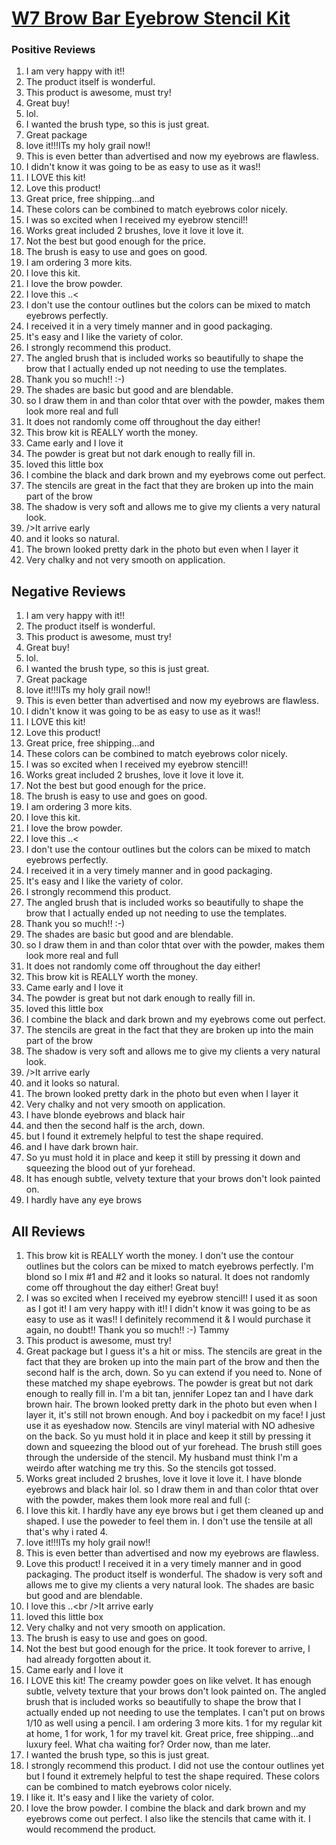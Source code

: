 # [W7 Brow Bar Eyebrow Stencil Kit](https://products.checkmycream.com/products/W7-Brow-Bar-Eyebrow-Stencil-Kit.html)

### Positive Reviews

<ol>
      <li>I am very happy with it!!</li>
      <li>The product itself is wonderful.  </li>
      <li>This product is awesome, must try!</li>
      <li>Great buy!</li>
      <li>lol.</li>
      <li>I wanted the brush type, so this is just great.</li>
      <li>Great package</li>
      <li>love it!!!ITs my holy grail now!!</li>
      <li>This is even better than advertised and now my eyebrows are flawless.</li>
      <li>I didn&#x27;t know it was going to be as easy to use as it was!!</li>
      <li>I LOVE this kit!</li>
      <li>Love this product!  </li>
      <li>Great price, free shipping...and</li>
      <li>These colors can be combined to match eyebrows color nicely.</li>
      <li>I was so excited when I received my eyebrow stencil!!</li>
      <li>Works great included 2 brushes, love it love it love it.</li>
      <li>Not the best but good enough for the price.</li>
      <li>The brush is easy to use and goes on good.</li>
      <li>I am ordering 3 more kits.</li>
      <li>I love this kit.</li>
      <li>I love the brow powder.</li>
      <li>I love this ..&lt;</li>
      <li>I don&#x27;t use the contour outlines but the colors can be mixed to match eyebrows perfectly.  </li>
      <li>I received it in a very timely manner and in good packaging.  </li>
      <li>It&#x27;s easy and I like the variety of color.</li>
      <li>I strongly recommend this product.</li>
      <li>The angled brush that is included works so beautifully to shape the brow that I actually ended up not needing to use the templates.</li>
      <li>Thank you so much!! :-)</li>
      <li>The shades are basic but good and are blendable.</li>
      <li>so I draw them in and than color thtat over with the powder, makes them look more real and full</li>
      <li>It does not randomly come off throughout the day either!  </li>
      <li>This brow kit is REALLY worth the money.  </li>
      <li>Came early and I love it</li>
      <li>The powder is great but not dark enough to really fill in.</li>
      <li>loved this little box</li>
      <li>I combine the black and dark brown and my eyebrows come out perfect.  </li>
      <li>The stencils are great in the fact that they are broken up into the main part of the brow</li>
      <li>The shadow is very soft and allows me to give my clients a very natural look.</li>
      <li>/&gt;It arrive early</li>
      <li>and it looks so natural.  </li>
      <li>The brown looked pretty dark in the photo but even when I layer it</li>
      <li>Very chalky and not very smooth on application.</li>
</ol>


<h2>Negative Reviews</h2>
<ol>
<li> I am very happy with it!!</li>
<li> The product itself is wonderful.  </li>
<li> This product is awesome, must try!</li>
<li> Great buy!</li>
<li> lol.</li>
<li> I wanted the brush type, so this is just great.</li>
<li> Great package</li>
<li> love it!!!ITs my holy grail now!!</li>
<li> This is even better than advertised and now my eyebrows are flawless.</li>
<li> I didn&#x27;t know it was going to be as easy to use as it was!!</li>
<li> I LOVE this kit!</li>
<li> Love this product!  </li>
<li> Great price, free shipping...and</li>
<li> These colors can be combined to match eyebrows color nicely.</li>
<li> I was so excited when I received my eyebrow stencil!!</li>
<li> Works great included 2 brushes, love it love it love it.</li>
<li> Not the best but good enough for the price.</li>
<li> The brush is easy to use and goes on good.</li>
<li> I am ordering 3 more kits.</li>
<li> I love this kit.</li>
<li> I love the brow powder.</li>
<li> I love this ..&lt;</li>
<li> I don&#x27;t use the contour outlines but the colors can be mixed to match eyebrows perfectly.  </li>
<li> I received it in a very timely manner and in good packaging.  </li>
<li> It&#x27;s easy and I like the variety of color.</li>
<li> I strongly recommend this product.</li>
<li> The angled brush that is included works so beautifully to shape the brow that I actually ended up not needing to use the templates.</li>
<li> Thank you so much!! :-)</li>
<li> The shades are basic but good and are blendable.</li>
<li> so I draw them in and than color thtat over with the powder, makes them look more real and full</li>
<li> It does not randomly come off throughout the day either!  </li>
<li> This brow kit is REALLY worth the money.  </li>
<li> Came early and I love it</li>
<li> The powder is great but not dark enough to really fill in.</li>
<li> loved this little box</li>
<li> I combine the black and dark brown and my eyebrows come out perfect.  </li>
<li> The stencils are great in the fact that they are broken up into the main part of the brow</li>
<li> The shadow is very soft and allows me to give my clients a very natural look.</li>
<li> /&gt;It arrive early</li>
<li> and it looks so natural.  </li>
<li> The brown looked pretty dark in the photo but even when I layer it</li>
<li> Very chalky and not very smooth on application.</li>
<li> I have blonde eyebrows and black hair</li>
<li> and then the second half is the arch, down.</li>
<li> but I found it extremely helpful to test the shape required.  </li>
<li> and I have dark brown hair.</li>
<li> So yu must hold it in place and keep it still by pressing it down and squeezing the blood out of yur forehead.</li>
<li> It has enough subtle, velvety texture that your brows don&#x27;t look painted on.</li>
<li> I hardly have any eye brows</li>
</ol>

<h2>All Reviews</h2>

<ol>
    <li> This brow kit is REALLY worth the money.  I don&#x27;t use the contour outlines but the colors can be mixed to match eyebrows perfectly.  I&#x27;m blond so I mix #1 and #2 and it looks so natural.  It does not randomly come off throughout the day either!  Great buy!</li>
    <li> I was so excited when I received my eyebrow stencil!! I used it as soon as I got it! I am very happy with it!! I didn&#x27;t know it was going to be as easy to use as it was!! I definitely recommend it &amp; I would purchase it again, no doubt!! Thank you so much!! :-) Tammy</li>
    <li> This product is awesome, must try!</li>
    <li> Great package but I guess it&#x27;s a hit or miss. The stencils are great in the fact that they are broken up into the main part of the brow and then the second half is the arch, down. So yu can extend if you need to.  None of these matched my shape eyebrows. The powder is great but not dark enough to really fill in. I&#x27;m a bit tan, jennifer Lopez tan and I have dark brown hair. The brown looked pretty dark in the photo but even when I layer it, it&#x27;s still not brown enough. And boy i packedbit on my face! I just use it as eyeshadow now. Stencils are vinyl material with NO adhesive on the back. So yu must hold it in place and keep it still by pressing it down and squeezing the blood out of yur forehead. The brush still goes through the underside of the stencil. My husband must think I&#x27;m a weirdo after watching me try this. So the stencils got tossed.</li>
    <li> Works great included 2 brushes, love it love it love it. I have blonde eyebrows and black hair lol. so I draw them in and than color thtat over with the powder, makes them look more real and full (:</li>
    <li> I love this kit. I hardly have any eye brows but i get them cleaned up and shaped.  I use the poweder to feel them in. I don&#x27;t use the tensile at all that&#x27;s why i rated 4.</li>
    <li> love it!!!ITs my holy grail now!!</li>
    <li> This is even better than advertised and now my eyebrows are flawless.</li>
    <li> Love this product!  I received it in a very timely manner and in good packaging.  The product itself is wonderful.  The shadow is very soft and allows me to give my clients a very natural look. The shades are basic but good and are blendable.</li>
    <li> I love this ..&lt;br /&gt;It arrive early</li>
    <li> loved this little box</li>
    <li> Very chalky and not very smooth on application.</li>
    <li> The brush is easy to use and goes on good.</li>
    <li> Not the best but good enough for the price. It took forever to arrive, I had already forgotten about it.</li>
    <li> Came early and I love it</li>
    <li> I LOVE this kit! The creamy powder goes on like velvet. It has enough subtle, velvety texture that your brows don&#x27;t look painted on. The angled brush that is included works so beautifully to shape the brow that I actually ended up not needing to use the templates. I can&#x27;t put on brows 1/10 as well using a pencil. I am ordering 3 more kits. 1 for my regular kit at home, 1 for work, 1 for my travel kit. Great price, free shipping...and luxury feel. What cha waiting for? Order now, than me later.</li>
    <li> I wanted the brush type, so this is just great.</li>
    <li> I strongly recommend this product. I did not use the contour outlines yet but I found it extremely helpful to test the shape required.  These colors can be combined to match eyebrows color nicely.</li>
    <li> I like it. It&#x27;s easy and I like the variety of color.</li>
    <li> I love the brow powder. I combine the black and dark brown and my eyebrows come out perfect.  I also like the stencils that came with it. I would recommend the product.</li>
</ol>




